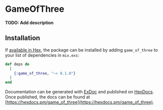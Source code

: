 # GameOfThree

**TODO: Add description**

## Installation

If [available in Hex](https://hex.pm/docs/publish), the package can be installed
by adding `game_of_three` to your list of dependencies in `mix.exs`:

```elixir
def deps do
  [
    {:game_of_three, "~> 0.1.0"}
  ]
end
```

Documentation can be generated with [ExDoc](https://github.com/elixir-lang/ex_doc)
and published on [HexDocs](https://hexdocs.pm). Once published, the docs can
be found at [https://hexdocs.pm/game_of_three](https://hexdocs.pm/game_of_three).

